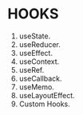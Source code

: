 # HOOKS

1. useState.
2. useReducer.
3. useEffect.
4. useContext.
5. useRef.
6. useCallback.
7. useMemo.
8. useLayoutEffect.
9. Custom Hooks.
